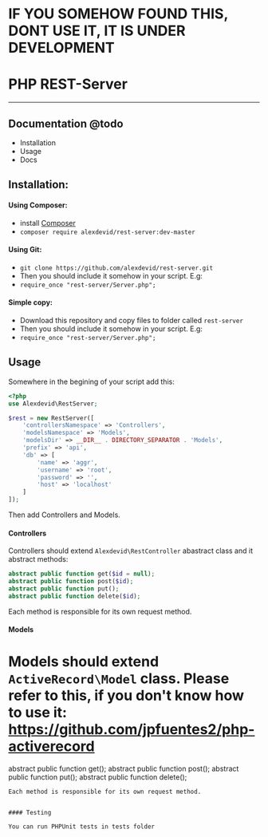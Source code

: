 # IF YOU SOMEHOW FOUND THIS, DONT USE IT, IT IS UNDER DEVELOPMENT

# PHP REST-Server
---
## Documentation @todo
* Installation
* Usage
* Docs

## Installation:
#### Using Composer:
* install [Composer](https://getcomposer.org/)
* ```composer require alexdevid/rest-server:dev-master```

#### Using Git:
* ```git clone https://github.com/alexdevid/rest-server.git```
* Then you should include it somehow in your script. E.g:
* ```require_once "rest-server/Server.php";```

#### Simple copy:
* Download this repository and copy files to folder called ```rest-server```
* Then you should include it somehow in your script. E.g:
* ```require_once "rest-server/Server.php";```

## Usage
Somewhere in the begining of your script add this:
```php
<?php
use Alexdevid\RestServer;

$rest = new RestServer([
	'controllersNamespace' => 'Controllers',
	'modelsNamespace' => 'Models',
	'modelsDir' => __DIR__ . DIRECTORY_SEPARATOR . 'Models',
	'prefix' => 'api',
	'db' => [
		'name' => 'aggr',
		'username' => 'root',
		'password' => '',
		'host' => 'localhost'
	]
]);
```

Then add Controllers and Models.

#### Controllers
Controllers should extend ```Alexdevid\RestController``` abastract class and it abstract methods:
```php
abstract public function get($id = null);
abstract public function post($id);
abstract public function put();
abstract public function delete($id);
```
Each method is responsible for its own request method.

#### Models
Models should extend ```ActiveRecord\Model``` class.
Please refer to this, if you don't know how to use it: https://github.com/jpfuentes2/php-activerecord
=======
abstract public function get();
abstract public function post();
abstract public function put();
abstract public function delete();
```
Each method is responsible for its own request method.


#### Testing

You can run PHPUnit tests in tests folder
